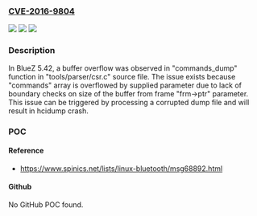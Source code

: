 ### [CVE-2016-9804](https://cve.mitre.org/cgi-bin/cvename.cgi?name=CVE-2016-9804)
![](https://img.shields.io/static/v1?label=Product&message=n%2Fa&color=blue)
![](https://img.shields.io/static/v1?label=Version&message=n%2Fa&color=blue)
![](https://img.shields.io/static/v1?label=Vulnerability&message=n%2Fa&color=brighgreen)

### Description

In BlueZ 5.42, a buffer overflow was observed in "commands_dump" function in "tools/parser/csr.c" source file. The issue exists because "commands" array is overflowed by supplied parameter due to lack of boundary checks on size of the buffer from frame "frm->ptr" parameter. This issue can be triggered by processing a corrupted dump file and will result in hcidump crash.

### POC

#### Reference
- https://www.spinics.net/lists/linux-bluetooth/msg68892.html

#### Github
No GitHub POC found.

